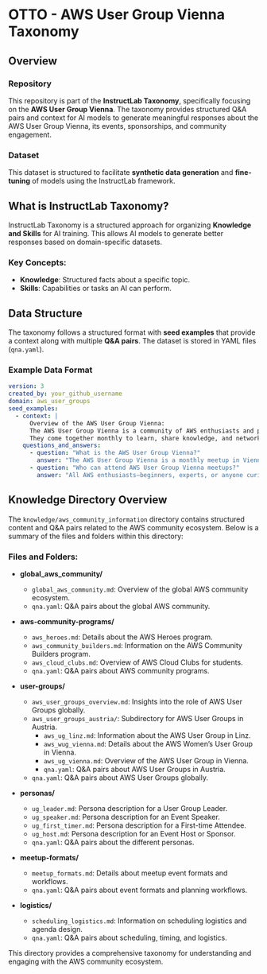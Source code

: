 # OTTO - AWS User Group Vienna Taxonomy

## Overview

### Repository

This repository is part of the **InstructLab Taxonomy**, specifically focusing on the **AWS User Group Vienna**. The taxonomy provides structured Q&A pairs and context for AI models to generate meaningful responses about the AWS User Group Vienna, its events, sponsorships, and community engagement.

### Dataset

This dataset is structured to facilitate **synthetic data generation** and **fine-tuning** of models using the InstructLab framework.

## What is InstructLab Taxonomy?

InstructLab Taxonomy is a structured approach for organizing **Knowledge and Skills** for AI training. This allows AI models to generate better responses based on domain-specific datasets.

### Key Concepts:
- **Knowledge**: Structured facts about a specific topic.
- **Skills**: Capabilities or tasks an AI can perform.

## Data Structure

The taxonomy follows a structured format with **seed examples** that provide a context along with multiple **Q&A pairs**. The dataset is stored in YAML files (`qna.yaml`).

### Example Data Format
```yaml
version: 3
created_by: your_github_username
domain: aws_user_groups
seed_examples:
  - context: |
      Overview of the AWS User Group Vienna:
      The AWS User Group Vienna is a community of AWS enthusiasts and professionals in Austria.
      They come together monthly to learn, share knowledge, and network around AWS topics.
    questions_and_answers:
      - question: "What is the AWS User Group Vienna?"
        answer: "The AWS User Group Vienna is a monthly meetup in Vienna for anyone interested in learning and sharing knowledge about AWS."
      - question: "Who can attend AWS User Group Vienna meetups?"
        answer: "All AWS enthusiasts—beginners, experts, or anyone curious about AWS—are welcome at the AWS User Group Vienna events."
```

## Knowledge Directory Overview

The `knowledge/aws_community_information` directory contains structured content and Q&A pairs related to the AWS community ecosystem. Below is a summary of the files and folders within this directory:

### Files and Folders:
- **global_aws_community/**
  - `global_aws_community.md`: Overview of the global AWS community ecosystem.
  - `qna.yaml`: Q&A pairs about the global AWS community.

- **aws-community-programs/**
  - `aws_heroes.md`: Details about the AWS Heroes program.
  - `aws_community_builders.md`: Information on the AWS Community Builders program.
  - `aws_cloud_clubs.md`: Overview of AWS Cloud Clubs for students.
  - `qna.yaml`: Q&A pairs about AWS community programs.

- **user-groups/**
  - `aws_user_groups_overview.md`: Insights into the role of AWS User Groups globally.
  - `aws_user_groups_austria/`: Subdirectory for AWS User Groups in Austria.
    - `aws_ug_linz.md`: Information about the AWS User Group in Linz.
    - `aws_wug_vienna.md`: Details about the AWS Women’s User Group in Vienna.
    - `aws_ug_vienna.md`: Overview of the AWS User Group in Vienna.
    - `qna.yaml`: Q&A pairs about AWS User Groups in Austria.
  - `qna.yaml`: Q&A pairs about AWS User Groups globally.

- **personas/**
  - `ug_leader.md`: Persona description for a User Group Leader.
  - `ug_speaker.md`: Persona description for an Event Speaker.
  - `ug_first_timer.md`: Persona description for a First-time Attendee.
  - `ug_host.md`: Persona description for an Event Host or Sponsor.
  - `qna.yaml`: Q&A pairs about the different personas.

- **meetup-formats/**
  - `meetup_formats.md`: Details about meetup event formats and workflows.
  - `qna.yaml`: Q&A pairs about event formats and planning workflows.

- **logistics/**
  - `scheduling_logistics.md`: Information on scheduling logistics and agenda design.
  - `qna.yaml`: Q&A pairs about scheduling, timing, and logistics.

This directory provides a comprehensive taxonomy for understanding and engaging with the AWS community ecosystem.
